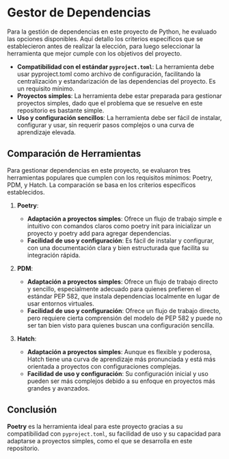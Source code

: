 # Gestor de Dependencias

Para la gestión de dependencias en este proyecto de Python, he evaluado las opciones disponibles.  Aquí detallo los criterios específicos que se establecieron antes de realizar la elección, para luego seleccionar la herramienta que mejor cumple con los objetivos del proyecto.  

- **Compatibilidad con el estándar `pyproject.toml`**: La herramienta debe usar pyproject.toml como archivo de configuración, facilitando la centralización y estandarización de las dependencias del proyecto. Es un requisito mínimo.  
- **Proyectos simples**: La herramienta debe estar preparada para gestionar proyectos simples, dado que el problema que se resuelve en este repositorio es bastante simple.  
- **Uso y configuración sencillos**: La herramienta debe ser fácil de instalar, configurar y usar, sin requerir pasos complejos o una curva de aprendizaje elevada.    

## Comparación de Herramientas

Para gestionar dependencias en este proyecto, se evaluaron tres herramientas populares que cumplen con los requisitos mínimos: Poetry, PDM, y Hatch. La comparación se basa en los criterios específicos establecidos.  

1. **Poetry**:  
   - **Adaptación a proyectos simples**: Ofrece un flujo de trabajo simple e intuitivo con comandos claros como poetry init para inicializar un proyecto y poetry add para agregar dependencias.  
   - **Facilidad de uso y configuración**: Es fácil de instalar y configurar, con una documentación clara y bien estructurada que facilita su integración rápida.  

2. **PDM**:  
   - **Adaptación a proyectos simples**: Ofrece un flujo de trabajo directo y sencillo, especialmente adecuado para quienes prefieren el estándar PEP 582, que instala dependencias localmente en lugar de usar entornos virtuales.  
   - **Facilidad de uso y configuración**:  Ofrece un flujo de trabajo directo, pero requiere cierta comprensión del modelo de PEP 582 y puede no ser tan bien visto para quienes buscan una configuración sencilla. 

3. **Hatch**: 
   - **Adaptación a proyectos simples**: Aunque es flexible y poderosa, Hatch tiene una curva de aprendizaje más pronunciada y está más orientada a proyectos con configuraciones complejas.   
   - **Facilidad de uso y configuración**: Su configuración inicial y uso pueden ser más complejos debido a su enfoque en proyectos más grandes y avanzados.  

## Conclusión

**Poetry** es la herramienta ideal para este proyecto gracias a su compatibilidad con `pyproject.toml`, su facilidad de uso y su capacidad para adaptarse a proyectos simples, como el que se desarrolla en este repositorio.  